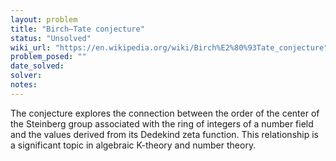 ```yaml
---
layout: problem
title: "Birch–Tate conjecture"
status: "Unsolved"
wiki_url: "https://en.wikipedia.org/wiki/Birch%E2%80%93Tate_conjecture"
problem_posed: ""
date_solved:
solver:
notes:
---
```

The conjecture explores the connection between the order of the center of the Steinberg group associated with the ring of integers of a number field and the values derived from its Dedekind zeta function. This relationship is a significant topic in algebraic K-theory and number theory.